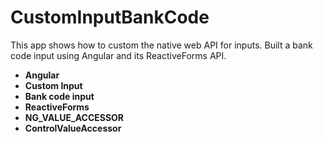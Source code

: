 # CustomInputBankCode

This app shows how to custom the native web API for inputs. Built a bank code input using Angular and its ReactiveForms API.

- **Angular**
- **Custom Input**
- **Bank code input**
- **ReactiveForms**
- **NG_VALUE_ACCESSOR**
- **ControlValueAccessor**
